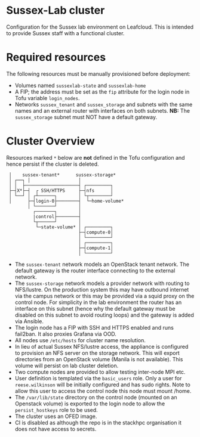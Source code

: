 # Sussex-Lab cluster

Configuration for the Sussex lab environment on Leafcloud. This is intended to provide
Sussex staff with a functional cluster.

# Required resources
The following resources must be manually provisioned before deployment:
- Volumes named `sussexlab-state` and `sussexlab-home`
- A FIP; the address must be set as the `fip` attribute for the login node in Tofu variable
`login_nodes`.
- Networks `sussex_tenant` and `sussex_storage` and subnets with the same names and an
external router with interfaces on both subnets. **NB:** The `sussex_storage` subnet
must NOT have a default gateway.

# Cluster Overview

Resources marked `*` below are **not** defined in the Tofu configuration and hence
persist if the cluster is deleted.

```
 │    sussex-tenant*      sussex-storage*     
 │ ┌──┐ │                  │
 │ │  ├────────────────────┤ ┌─────────┐   
 ├─┤X*├─┤  ┌ SSH/HTTPS     ├─┤nfs      │   
 │ └──┘ │ ┌┴──────┐        │ └┬────────┘   
 │      ├─┤login-0├────────┤  └─home-volume*
        │ └───────┘        │
          ┌───────┐        │
          |control├────────┤
          └┬──────┘        │
           └─state-volume* │ ┌─────────┐   
                           ├─┤compute-0│   
                           │ └─────────┘   
                           │ ┌─────────┐   
                           ├─┤compute-1│   
                           │ └─────────┘ 
```

- The `sussex-tenant` network models an OpenStack tenant network. The default gateway is
the router interface connecting to the external network.
- The `sussex-storage` network models a provider network with routing to NFS/lustre.
On the production system this may have outbound internet via the campus network or this
may be provided via a squid proxy on the control node. For simplicity in the lab
environment the router has an interface on this subnet (hence why the default gateway
must be disabled on this subnet to avoid routing loops) and the gateway is added via
Ansible.
- The login node has a FIP with SSH and HTTPS enabled and runs fail2ban. It also proxies
Grafana via OOD.
- All nodes use `/etc/hosts` for cluster name resolution.
- In lieu of actual Sussex NFS/lustre access, the appliance is configured to provision
an NFS server on the storage network. This will export directories from an OpenStack
volume (Manila is not available). This volume will persist on lab cluster deletion.
- Two compute nodes are provided to allow testing inter-node MPI etc.
- User definition is templated via the `basic_users` role. Only a user for
`reese.wilkinson` will be initially configured and has sudo rights. Note to allow this
user to access the control node this node must mount /home.
- The `/var/lib/state` directory on the control node (mounted on an Openstack volume) is
exported to the login node to allow the `persist_hostkeys` role to be used.
- The cluster uses an OFED image.
- CI is disabled as although the repo is in the stackhpc organisation it does not have
access to secrets.

